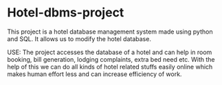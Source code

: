 # Hotel-dbms-project
This project is a hotel database management system made using python and SQL. 
It allows us to modify the hotel database. 

USE:
The project accesses the database of a hotel and can help in room booking, bill generation, lodging complaints, extra bed need etc.
With the help of this we can do all kinds of hotel related stuffs easily online which makes human effort less and can increase efficiency of work.
